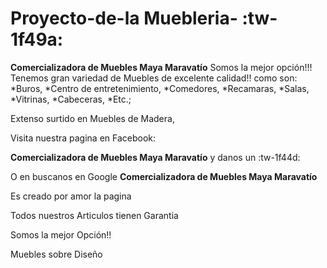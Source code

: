 # Proyecto-de-la Muebleria- :tw-1f49a:
**Comercializadora de Muebles Maya Maravatío**
Somos la mejor opción!!!
Tenemos gran variedad de Muebles de excelente calidad!!
como son:
*Buros,
*Centro de entretenimiento,
*Comedores,
*Recamaras,
*Salas,
*Vitrinas,
*Cabeceras,
*Etc.;

Extenso surtido en Muebles de Madera,

Visita nuestra pagina en Facebook: 

**Comercializadora de Muebles Maya Maravatío** y danos un :tw-1f44d:

O en buscanos en Google **Comercializadora de Muebles Maya Maravatío**

Es creado por amor la pagina

Todos nuestros Articulos tienen Garantia

Somos la mejor Opción!!

Muebles sobre Diseño
